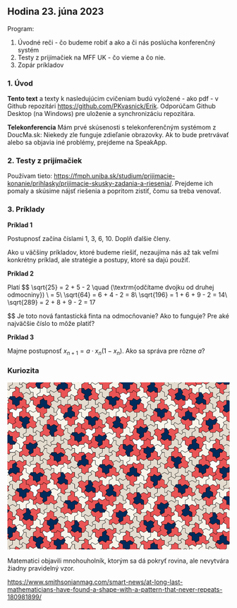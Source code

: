 ## Hodina 23. júna 2023

Program:

1. Úvodné reči - čo budeme robiť a ako a či nás poslúcha konferenčný systém
2. Testy z prijímačiek na MFF UK - čo vieme a čo nie.
3. Zopár príkladov

### 1. Úvod

**Tento text** a texty k nasledujúcim cvičeniam budú vyložené - ako pdf - v Github repozitári https://github.com/PKvasnick/Erik. Odporúčam Github Desktop (na Windows) pre uloženie a synchronizáciu repozitára. 

**Telekonferencia** Mám prvé skúsenosti s telekonferenčným systémom z DoucMa.sk: Niekedy zle funguje zdieľanie obrazovky. Ak to bude pretrvávať alebo sa objavia iné problémy, prejdeme na SpeakApp.

### 2. Testy z prijímačiek

Používam tieto: https://fmph.uniba.sk/studium/prijimacie-konanie/prihlasky/prijimacie-skusky-zadania-a-riesenia/. Prejdeme ich pomaly a skúsime nájsť riešenia a popritom zistiť, čomu sa treba venovať. 

### 3. Príklady

**Príklad 1**

Postupnosť začína číslami 1, 3, 6, 10. Doplň ďalšie členy. 

Ako u väčšiny príkladov, ktoré budeme riešiť, nezaujíma nás až tak veľmi konkrétny príklad, ale stratégie a postupy, ktoré sa dajú použiť. 

**Príklad 2**

Platí
$$
\sqrt{25} = 2 + 5 - 2 \quad (\textrm{odčítame dvojku od druhej odmocniny}) \\
= 5\\
\sqrt{64} = 6 + 4 - 2 = 8\\
\sqrt{196} = 1 + 6 + 9 - 2 = 14\\
\sqrt{289} = 2 + 8 + 9 - 2 = 17

$$
Je toto nová fantastická finta na odmocňovanie? Ako to funguje? Pre aké najväčšie číslo to môže platiť?

**Príklad 3**

Majme postupnosť $x_{n+1} = a\cdot x_n(1-x_n)$. Ako sa správa pre rôzne $a$?

### Kuriozita

![patch647](img/patch647.webp)

Matematici objavili mnohouholník, ktorým sa dá pokryť rovina, ale nevytvára žiadny pravidelný vzor.  

https://www.smithsonianmag.com/smart-news/at-long-last-mathematicians-have-found-a-shape-with-a-pattern-that-never-repeats-180981899/